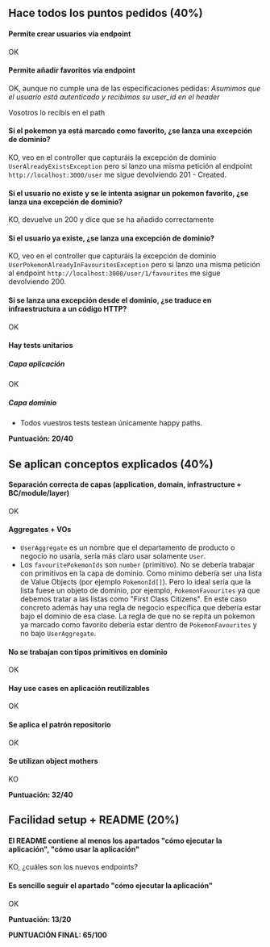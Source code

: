 ## Hace todos los puntos pedidos (40%)

#### Permite crear usuarios vía endpoint

OK

#### Permite añadir favoritos vía endpoint

OK, aunque no cumple una de las especificaciones pedidas:
_Asumimos que el usuario está autenticado y recibimos su user_id en el header_

Vosotros lo recibís en el path

#### Si el pokemon ya está marcado como favorito, ¿se lanza una excepción de dominio?

KO, veo en el controller que capturáis la excepción de dominio `UserAlreadyExistsException` pero si lanzo una misma
petición al endpoint `http://localhost:3000/user` me sigue devolviendo 201 - Created.

#### Si el usuario no existe y se le intenta asignar un pokemon favorito, ¿se lanza una excepción de dominio?

KO, devuelve un 200 y dice que se ha añadido correctamente

#### Si el usuario ya existe, ¿se lanza una excepción de dominio?

KO, veo en el controller que capturáis la excepción de dominio `UserPokemonAlreadyInFavouritesException` pero si
lanzo una misma petición al endpoint `http://localhost:3000/user/1/favourites` me sigue devolviendo 200.

#### Si se lanza una excepción desde el dominio, ¿se traduce en infraestructura a un código HTTP?

OK

#### Hay tests unitarios

##### Capa aplicación

OK

##### Capa dominio

- Todos vuestros tests testean únicamente happy paths.

**Puntuación: 20/40**

## Se aplican conceptos explicados (40%)

#### Separación correcta de capas (application, domain, infrastructure + BC/module/layer)

OK

#### Aggregates + VOs

- `UserAggregate` es un nombre que el departamento de producto o negocio no usaría, sería más claro usar
  solamente `User`.
- Los `favouritePokemonIds` son `number` (primitivo). No se debería trabajar con primitivos en la capa de dominio. Como
  mínimo debería ser una lista de Value Objects (por ejemplo `PokemonId[]`). Pero lo ideal sería que la lista fuese un
  objeto de dominio, por ejemplo, `PokemonFavourites` ya que debemos tratar a las listas como "First Class Citizens". En
  este caso concreto además hay una regla de negocio específica que debería estar bajo el dominio de esa clase. La regla
  de que no se repita un pokemon ya marcado como favorito debería estar dentro de `PokemonFavourites` y no
  bajo `UserAggregate`.

#### No se trabajan con tipos primitivos en dominio

OK

#### Hay use cases en aplicación reutilizables

OK

#### Se aplica el patrón repositorio

OK

#### Se utilizan object mothers

KO

**Puntuación: 32/40**

## Facilidad setup + README (20%)

#### El README contiene al menos los apartados "cómo ejecutar la aplicación", "cómo usar la aplicación"

KO, ¿cuáles son los nuevos endpoints?

#### Es sencillo seguir el apartado "cómo ejecutar la aplicación"

OK

**Puntuación: 13/20**

**PUNTUACIÓN FINAL: 65/100**
